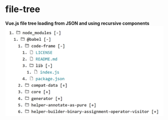 # file-tree
<strong>Vue.js file tree loading from JSON and using recursive components</strong>
<img src="readme.png">
